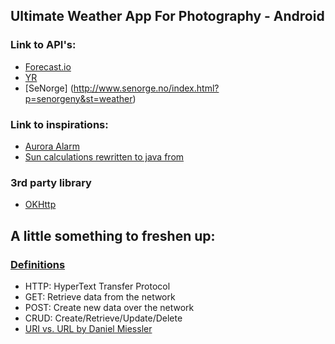 ## Ultimate Weather App For Photography - Android


### Link to API's: 

* [Forecast.io](https://darksky.net/dev/docs/forecast)
* [YR](http://om.yr.no/verdata/free-weather-data/) 
* [SeNorge] (http://www.senorge.no/index.html?p=senorgeny&st=weather)


### Link to inspirations:
 * [Aurora Alarm](http://auroraalarm.readthedocs.io/en/latest/api_documentation.html)
 * [Sun calculations rewritten to java from](https://github.com/mourner/suncalc/blob/master/suncalc.js)


### 3rd party library
  * [OKHttp](http://square.github.io/okhttp/)


## A little something to freshen up:
###  [Definitions](http://www.restapitutorial.com/lessons/httpmethods.html)

* HTTP: HyperText Transfer Protocol
* GET: Retrieve data from the network
* POST: Create new data over the network
* CRUD: Create/Retrieve/Update/Delete
* [URI vs. URL by Daniel Miessler](https://danielmiessler.com/study/url-uri/#gs.cYS4A2k)

